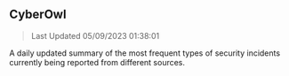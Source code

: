 ## CyberOwl 
> Last Updated 05/09/2023 01:38:01 


A daily updated summary of the most frequent types of security incidents currently being reported from different sources.

